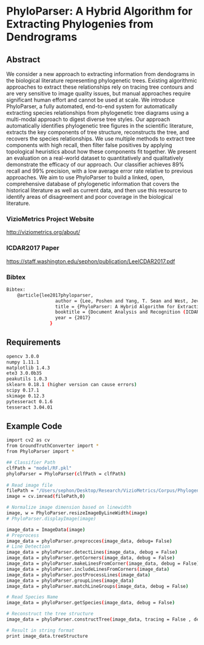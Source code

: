 # PhyloParser: A Hybrid Algorithm for Extracting Phylogenies from Dendrograms

## Abstract

We consider a new approach to extracting information from dendograms in the biological literature representing phylogenetic trees. Existing algorithmic approaches to extract these relationships rely on tracing tree contours and are very sensitive to image quality issues, but manual approaches require significant human effort and cannot be used at scale. We introduce PhyloParser, a fully automated, end-to-end system for automatically extracting species relationships from phylogenetic tree diagrams using a multi-modal approach to digest diverse tree styles. Our approach automatically identifies phylogenetic tree figures in the scientific literature, extracts the key components of tree structure, reconstructs the tree, and recovers the species relationships. We use multiple methods to extract tree components with high recall, then filter false positives by applying topological heuristics about how these components fit together. We present an evaluation on a real-world dataset to quantitatively and qualitatively demonstrate the efficacy of our approach. Our classifier achieves 89% recall and 99% precision, with a low average error rate relative to previous approaches. We aim to use PhyloParser to build a linked, open, comprehensive database of phylogenetic information that covers the historical literature as well as current data, and then use this resource to identify areas of disagreement and poor coverage in the biological literature.

### VizioMetrics Project Website
http://viziometrics.org/about/

### ICDAR2017 Paper
https://staff.washington.edu/sephon/publication/LeeICDAR2017.pdf

### Bibtex
```sh
Bibtex:
	@article{lee2017phyloparser,
                  author = {Lee, Poshen and Yang, T. Sean and West, Jevin and Howe, Bill},
                  title = {PhyloParser: A Hybrid Algorithm for Extracting Phylogenies from Dendrograms},
                  booktitle = {Document Analysis and Recognition (ICDAR), 2017 14th International Conference on},
                  year = {2017}
                }
```

## Requirements
```sh
opencv 3.0.0
numpy 1.11.1
matplotlib 1.4.3
ete3 3.0.0b35
peakutils 1.0.3
sklearn 0.18.1 (higher version can cause errors)
scipy 0.17.1
skimage 0.12.3
pytesseract 0.1.6
tesseract 3.04.01
```

## Example Code

```sh
import cv2 as cv
from GroundTruthConverter import *
from PhyloParser import *

## Classifier Path
clfPath = "model/RF.pkl"
phyloParser = PhyloParser(clfPath = clfPath)
    
# Read image file
filePath = "/Users/sephon/Desktop/Research/VizioMetrics/Corpus/Phylogenetic/CNN_corpus/high_quality_tree/PMC2233639_1471-2199-8-95-2.jpg"
image = cv.imread(filePath,0)

# Normalize image dimension based on linewidth
image, w = PhyloParser.resizeImageByLineWidth(image)
# PhyloParser.displayImage(image)

image_data = ImageData(image)
# Preprocess
image_data = phyloParser.preprocces(image_data, debug= False)
# Line Detection
image_data = phyloParser.detectLines(image_data, debug = False)
image_data = phyloParser.getCorners(image_data, debug = False)   
image_data = phyloParser.makeLinesFromCorner(image_data, debug = False)
image_data = phyloParser.includeLinesFromCorners(image_data)
image_data = phyloParser.postProcessLines(image_data)
image_data = phyloParser.groupLines(image_data)
image_data = phyloParser.matchLineGroups(image_data, debug = False)

# Read Species Name
image_data = phyloParser.getSpecies(image_data, debug = False)

# Reconstruct the tree structure
image_data = phyloParser.constructTree(image_data, tracing = False , debug = False)

# Result in string format
print image_data.treeStructure
```

